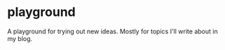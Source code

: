 playground
==========

A playground for trying out new ideas. Mostly for topics I'll write about in my blog.
